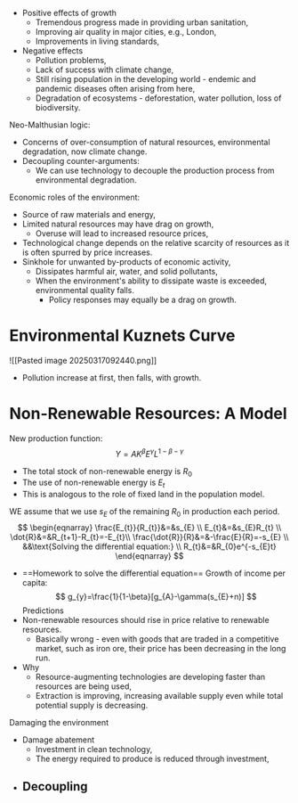 
- Positive effects of growth
	- Tremendous progress made in providing urban sanitation,
	- Improving air quality in major cities, e.g., London,
	- Improvements in living standards,
- Negative effects
	- Pollution problems,
	- Lack of success with climate change,
	- Still rising population in the developing world - endemic and pandemic diseases often arising from here,
	- Degradation of ecosystems - deforestation, water pollution, loss of biodiversity.

Neo-Malthusian logic:
- Concerns of over-consumption of natural resources, environmental degradation, now climate change.
- Decoupling counter-arguments:
	- We can use technology to decouple the production process from environmental degradation.

Economic roles of the environment:
- Source of raw materials and energy,
- Limited natural resources may have drag on growth,
	- Overuse will lead to increased resource prices,
- Technological change depends on the relative scarcity of resources as it is often spurred by price increases.
- Sinkhole for unwanted by-products of economic activity,
	- Dissipates harmful air, water, and solid pollutants,
	- When the environment's ability to dissipate waste is exceeded, environmental quality falls.
		- Policy responses may equally be a drag on growth.
# Environmental Kuznets Curve
![[Pasted image 20250317092440.png]]
- Pollution increase at first, then falls, with growth.
# Non-Renewable Resources: A Model
New production function:
$$
Y=AK^\beta E^\gamma L^{1-\beta-\gamma}
$$
- The total stock of non-renewable energy is $R_{0}$
- The use of non-renewable energy is $E_{t}$
- This is analogous to the role of fixed land in the population model.

WE assume that we use $s_{E}$ of the remaining $R_{0}$ in production each period.
$$
\begin{eqnarray}
\frac{E_{t}}{R_{t}}&=&s_{E} \\
E_{t}&=&s_{E}R_{t} \\
\dot{R}&=&R_{t+1}-R_{t}=-E_{t}\\
\frac{\dot{R}}{R}&=&-\frac{E}{R}=-s_{E} \\
&&\text{Solving the differential equation:} \\
R_{t}&=&R_{0}e^{-s_{E}t}
\end{eqnarray}
$$
- ==Homework to solve the differential equation==
Growth of income per capita:
$$
g_{y}=\frac{1}{1-\beta}[g_{A}-\gamma(s_{E}+n)]
$$
Predictions
- Non-renewable resources should rise in price relative to renewable resources.
	- Basically wrong - even with goods that are traded in a competitive market, such as iron ore, their price has been decreasing in the long run.
- Why
	- Resource-augmenting technologies are developing faster than resources are being used,
	- Extraction is improving, increasing available supply even while total potential supply is decreasing.

Damaging the environment
- Damage abatement
	- Investment in clean technology,
	- The energy required to produce is reduced through investment,
- Decoupling
	- 